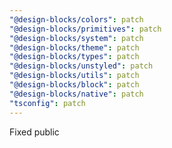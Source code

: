 ```yaml
---
"@design-blocks/colors": patch
"@design-blocks/primitives": patch
"@design-blocks/system": patch
"@design-blocks/theme": patch
"@design-blocks/types": patch
"@design-blocks/unstyled": patch
"@design-blocks/utils": patch
"@design-blocks/block": patch
"@design-blocks/native": patch
"tsconfig": patch
---
```


Fixed public
